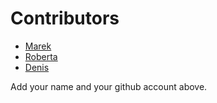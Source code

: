 # Contributors

- [Marek](https://github.com/marekweb)
- [Roberta](https://github.com/rvoulon)
- [Denis](https://github.com/dricard)

Add your name and your github account above.
